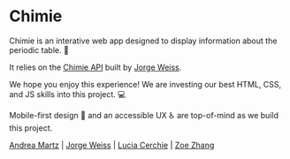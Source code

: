 # Chimie

Chimie is an interative web app designed to display information about the periodic table. :microscope:

It relies on the [Chimie API](https://chimie-api.herokuapp.com/) built by [Jorge Weiss](https://github.com/JAWeiss89). 

We hope you enjoy this experience! We are investing our best HTML, CSS, and JS skills into this project. :computer:

Mobile-first design :iphone: and an accessible UX :wheelchair: are top-of-mind as we build this project.



[Andrea Martz](https://github.com/andreamartz) | [Jorge Weiss](https://github.com/JAWeiss89) | [Lucia Cerchie](https://github.com/cerchie) | [Zoe Zhang](https://github.com/zoezhang926)
